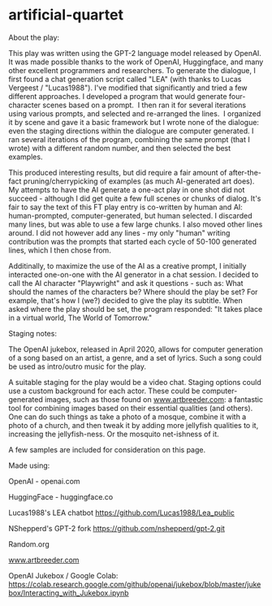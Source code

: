 # artificial-quartet


About the play:

This play was written using the GPT-2 language model released by OpenAI.  It was made possible thanks to the work of OpenAI, Huggingface, and many other excellent programmers and researchers.  To generate the dialogue, I first found a chat generation script called "LEA" (with thanks to Lucas Vergeest / "Lucas1988").  I've modified that significantly and tried a few different approaches.   I developed a program that would generate four-character scenes based on a prompt.  I then ran it for several iterations using various prompts, and selected and re-arranged the lines.  I organized it by scene and gave it a basic framework but I wrote none of the dialogue:  even the staging directions within the dialogue are computer generated.  I ran several iterations of the program, combining the same prompt (that I wrote) with a different random number, and then selected the best examples.  

This produced interesting results, but did require a fair amount of after-the-fact pruning/cherrypicking of examples (as much AI-generated art does).  My attempts to have the AI generate a one-act play in one shot did not succeed - although I did get quite a few full scenes or chunks of dialog.  It's fair to say the text of this FT play entry is co-written by human and AI: human-prompted, computer-generated, but human selected.  I discarded many lines, but was able to use a few large chunks.  I also moved other lines around.  I did not however add any lines - my only "human" writing contribution was the prompts that started each cycle of 50-100 generated lines, which I then chose from.  

Additinally, to maximize the use of the AI as a creative prompt, I initially interacted one-on-one with the AI generator in a chat session.  I decided to call the AI character "Playwright" and ask it questions - such as: What should the names of the characters be?  Where should the play be set?  For example, that's how I (we?) decided to give the play its subtitle.  When asked where the play should be set, the program responded: "It takes place in a virtual world, The World of Tomorrow."

Staging notes:

The OpenAI jukebox, released in April 2020, allows for computer generation of a song based on an artist, a genre, and a set of lyrics.  Such a song could be used as intro/outro music for the play.

A suitable staging for the play would be a video chat.  Staging options could use a custom background for each actor.  These could be computer-generated images, such as those found on www.artbreeder.com: a fantastic tool for combining images based on their essential qualities (and others).  One can do such things as take a photo of a mosque, combine it with a photo of a church, and then tweak it by adding more jellyfish qualities to it, increasing the jellyfish-ness.  Or the mosquito net-ishness of it.

A few samples are included for consideration on this page.

Made using:

OpenAI - openai.com

HuggingFace - huggingface.co

Lucas1988's LEA chatbot https://github.com/Lucas1988/Lea_public

NShepperd's GPT-2 fork https://github.com/nshepperd/gpt-2.git

Random.org

www.artbreeder.com

OpenAI Jukebox / Google Colab:  https://colab.research.google.com/github/openai/jukebox/blob/master/jukebox/Interacting_with_Jukebox.ipynb

